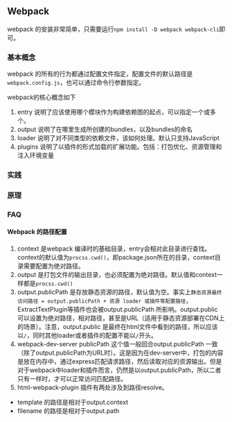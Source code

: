 ## Webpack

webpack 的安装非常简单，只需要运行`npm install -D webpack webpack-cli`即可。

### 基本概念

webpack 的所有的行为都通过配置文件指定，配置文件的默认路径是`webpack.config.js`，也可以通过命令行参数指定。

webpack的核心概念如下

1. entry  说明了应该使用哪个模块作为构建依赖图的起点，可以指定一个或多个。
2. output 说明了在哪里生成所创建的bundles，以及bundles的命名 
3. loader 说明了对不同类型的依赖文件，该如何处理。默认只支持JavaScript
4. plugins 说明了以插件的形式加载的扩展功能。包括：打包优化、资源管理和注入环境变量

### 实践


### 原理

### FAQ

#### Webpack 的路径配置

1. context 是webpack 编译时的基础目录，entry会相对此目录进行查找。context的默认值为`procss.cwd()`，即package.json所在的目录，context目录需要配置为绝对路径。
2. output 是打包文件的输出目录，也必须配置为绝对路径。默认值和context一样都是`procss.cwd()`
3. output.publicPath 是存放静态资源的路径，默认值为空。事实上`静态资源最终访问路径 = output.publicPath + 资源 loader 或插件等配置路径`，ExtractTextPlugin等插件也会被output.publicPath 所影响。output.public 可以设置为绝对路径，相对路径，甚至是URL（适用于静态资源部署在CDN上的场景）。注意，output.public 是最终在html文件中看到的路径，所以应该以`/`，同时其他loader或者插件的配置不能以`/`开头。
4. webpack-dev-server publicPath 这个值一般回合output.publicPath 一致（除了output.publicPath为URL时）。这是因为在dev-server中，打包的内容是放在内存中，通过express匹配请求路径，然后读取对应的资源输出。但是对于webpack中loader和插件而言，仍然是以output.publicPath，所以二者只有一样时，才可以正常访问匹配路径。
5. html-webpack-plugin 插件有两处涉及到路径resolve。
 * template 的路径是相对于output.context
 * filename 的路径是相对于output.path
